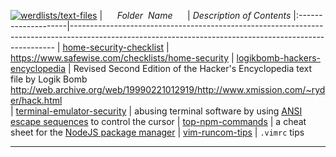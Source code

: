 [![werdlists/text-files](https://img.shields.io/badge/werdlists-text-files-purple/.svg?logo=github&style=popout&longCache=true)](# "werdlists/text-files")
|&nbsp;&nbsp;&nbsp;&nbsp;&nbsp;&nbsp;_Folder&nbsp;&nbsp;Name_&nbsp;&nbsp;&nbsp;&nbsp;&nbsp;&nbsp;| _Description of Contents_
|:--------------------|--------------------------------------------------------------------------------------------------------------------------------------------------------
| [home-security-checklist](home-security-checklist.txt) |  <https://www.safewise.com/checklists/home-security> 
| [logikbomb-hackers-encyclopedia](logikbomb-hackers-encyclopedia.asc) | Revised Second Edition of the Hacker's Encyclopedia text file by Logik Bomb <http://web.archive.org/web/19990221012919/http://www.xmission.com/~ryder/hack.html>  
| [terminal-emulator-security](terminal-emulator-security.txt) |  abusing terminal software by using [ANSI escape sequences](https://wikipedia.org/wiki/ANSI_escape_code) to control the cursor 
| [top-npm-commands](top-npm-commands.md) |  a cheat sheet for the [NodeJS package manager](https://npmjs.com) 
| [vim-runcom-tips](vim-runcom-tips.rst) |  `.vimrc` tips 

* * *

